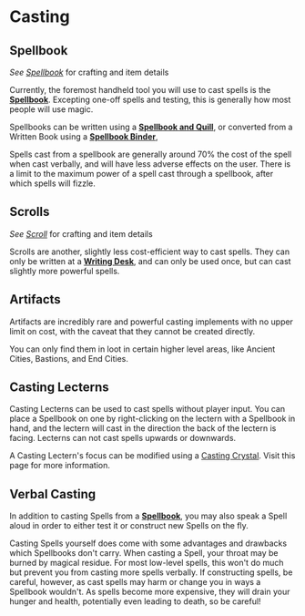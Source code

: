 # Casting

## Spellbook
*See [Spellbook](../items/spellbook.md)* for crafting and item details

Currently, the foremost handheld tool you will use to cast spells is the
**[Spellbook](../items/spellbook.md)**.
Excepting one-off spells and testing, this is generally how most people 
will use magic.

Spellbooks can be written using a 
**[Spellbook and Quill](../items/spellbook-and-quill.md)**,
or converted from a Written Book using a
**[Spellbook Binder](../items/spellbook-binder.md)**,

Spells cast from a spellbook are generally around 70% the cost of the
spell when cast verbally, and will have less adverse effects on the user.
There is a limit to the maximum power of a spell cast through a spellbook,
after which spells will fizzle.

## Scrolls
*See [Scroll](../items/scroll.md)* for crafting and item details

Scrolls are another, slightly less cost-efficient way to cast spells.
They can only be written at a 
**[Writing Desk](../blocks/writing-desk.md)**,
and can only be used once, but can cast slightly more powerful spells.

## Artifacts

Artifacts are incredibly rare and powerful casting implements with no
upper limit on cost, with the caveat that they cannot be created directly.

You can only find them in loot in certain higher level areas, like Ancient
Cities, Bastions, and End Cities.

## Casting Lecterns

Casting Lecterns can be used to cast spells without player input.
You can place a Spellbook on one by right-clicking on the lectern with
a Spellbook in hand, and the lectern will cast in the direction the
back of the lectern is facing. Lecterns can not cast spells upwards or
downwards.

A Casting Lectern's focus can be modified using a
[Casting Crystal](../items/casting-crystal.md).
Visit this page for more information.

## Verbal Casting

In addition to casting Spells from a **[Spellbook](../items/spellbook.md)**, you
may also speak a Spell aloud in order to either test it or construct
new Spells on the fly.

Casting Spells yourself does come with some advantages and drawbacks
which Spellbooks don't carry. When casting a Spell, your throat may be
burned by magical residue. For most low-level spells, this won't do much
but prevent you from casting more spells verbally. If constructing spells,
be careful, however, as cast spells may harm or change you in ways a
Spellbook wouldn't.
As spells become more expensive, they will drain your hunger and health,
potentially even leading to death, so be careful!